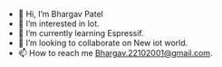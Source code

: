 - 👋 Hi, I’m Bhargav Patel
- 👀 I’m interested in Iot.
- 🌱 I’m currently learning Espressif.
- 💞️ I’m looking to collaborate on New iot world.
- 📫 How to reach me Bhargav.22102001@gmail.com.

<!---
181210107023/181210107023 is a ✨ special ✨ repository because its `README.md` (this file) appears on your GitHub profile.
You can click the Preview link to take a look at your changes.
--->
